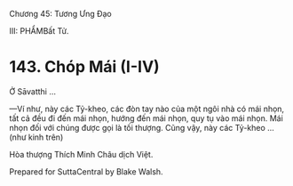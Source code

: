  

Chương 45: Tương Ưng Ðạo

III: PHẨMBất Tử.

# 143\. Chóp Mái (I-IV)

Ở Sāvatthi …

—Ví như, này các Tỷ-kheo, các đòn tay nào của một ngôi nhà có mái nhọn, tất cả đều đi đến mái nhọn, hướng đến mái nhọn, quy tụ vào mái nhọn. Mái nhọn đối với chúng được gọi là tối thượng. Cũng vậy, này các Tỷ-kheo … (như kinh trên)

Hòa thượng Thích Minh Châu dịch Việt.

Prepared for SuttaCentral by Blake Walsh.